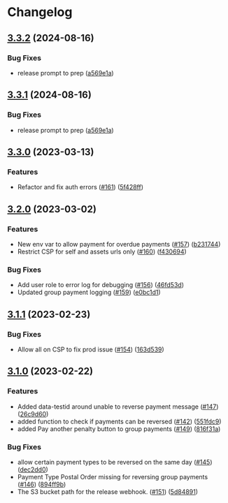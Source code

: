 # Changelog

## [3.3.2](https://github.com/dvsa/rsp-internal-portal/compare/v3.3.1...v3.3.2) (2024-08-16)


### Bug Fixes

* release prompt to prep ([a569e1a](https://github.com/dvsa/rsp-internal-portal/commit/a569e1a1389ea6049e78d9b80afe40a6cddb36af))

## [3.3.1](https://github.com/dvsa/rsp-internal-portal/compare/v3.3.0...v3.3.1) (2024-08-16)


### Bug Fixes

* release prompt to prep ([a569e1a](https://github.com/dvsa/rsp-internal-portal/commit/a569e1a1389ea6049e78d9b80afe40a6cddb36af))

## [3.3.0](https://github.com/dvsa/rsp-internal-portal/compare/v3.2.0...v3.3.0) (2023-03-13)


### Features

* Refactor and fix auth errors ([#161](https://github.com/dvsa/rsp-internal-portal/issues/161)) ([5f428ff](https://github.com/dvsa/rsp-internal-portal/commit/5f428ffcaefa5506fa0c1d9c886ed1c2f7987128))

## [3.2.0](https://github.com/dvsa/rsp-internal-portal/compare/v3.1.1...v3.2.0) (2023-03-02)


### Features

* New env var to allow payment for overdue payments ([#157](https://github.com/dvsa/rsp-internal-portal/issues/157)) ([b231744](https://github.com/dvsa/rsp-internal-portal/commit/b231744911fb248eee5de88652147b84896faf4d))
* Restrict CSP for self and assets urls only ([#160](https://github.com/dvsa/rsp-internal-portal/issues/160)) ([f430694](https://github.com/dvsa/rsp-internal-portal/commit/f43069465deed93ba2bb39cbd7cd0d627e2738cf))


### Bug Fixes

* Add user role to error log for debugging ([#156](https://github.com/dvsa/rsp-internal-portal/issues/156)) ([46fd53d](https://github.com/dvsa/rsp-internal-portal/commit/46fd53d77d72c3b82c501a20fec1d80cdccc2082))
* Updated group payment logging ([#159](https://github.com/dvsa/rsp-internal-portal/issues/159)) ([e0bc1d1](https://github.com/dvsa/rsp-internal-portal/commit/e0bc1d1a9ae3dd99354133560d9ee8165b4517ac))

## [3.1.1](https://github.com/dvsa/rsp-internal-portal/compare/v3.1.0...v3.1.1) (2023-02-23)


### Bug Fixes

* Allow all on CSP to fix prod issue ([#154](https://github.com/dvsa/rsp-internal-portal/issues/154)) ([163d539](https://github.com/dvsa/rsp-internal-portal/commit/163d5393c6a996d9cdaae47348d292aeaa128aa8))

## [3.1.0](https://github.com/dvsa/rsp-internal-portal/compare/v3.0.0...v3.1.0) (2023-02-22)


### Features

* Added data-testid around unable to reverse payment message ([#147](https://github.com/dvsa/rsp-internal-portal/issues/147)) ([26c9d60](https://github.com/dvsa/rsp-internal-portal/commit/26c9d6071ceb37fad47bdb649a67805b9efd8883))
* added function to check if payments can be reversed ([#142](https://github.com/dvsa/rsp-internal-portal/issues/142)) ([551fdc9](https://github.com/dvsa/rsp-internal-portal/commit/551fdc940296d33a2de3812e8314fc0587e32d65))
* added Pay another penalty button to group payments ([#149](https://github.com/dvsa/rsp-internal-portal/issues/149)) ([816f31a](https://github.com/dvsa/rsp-internal-portal/commit/816f31a2b5252c70a24c539321c2481d5e7b0697))


### Bug Fixes

* allow certain payment types to be reversed on the same day ([#145](https://github.com/dvsa/rsp-internal-portal/issues/145)) ([dec2dd0](https://github.com/dvsa/rsp-internal-portal/commit/dec2dd0dae5f7175fdfe3e9463fe0105b8970bf7))
* Payment Type Postal Order missing for reversing group payments ([#146](https://github.com/dvsa/rsp-internal-portal/issues/146)) ([894ff9b](https://github.com/dvsa/rsp-internal-portal/commit/894ff9bea7e4366ecaf271813ca6b0762ea4572b))
* The S3 bucket path for the release webhook.  ([#151](https://github.com/dvsa/rsp-internal-portal/issues/151)) ([5d84891](https://github.com/dvsa/rsp-internal-portal/commit/5d84891d416fd0c33b65451a84f77c75432a8daa))
